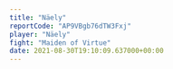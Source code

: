 ```yaml
---
title: "Näely"
reportCode: "AP9VBgb76dTW3Fxj"
player: "Näely"
fight: "Maiden of Virtue"
date: 2021-08-30T19:10:09.637000+00:00
---
```

